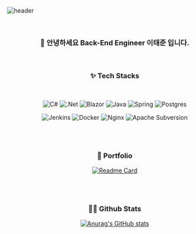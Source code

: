 ![header](https://capsule-render.vercel.app/api?type=slice&text=Lee&nbsp;Tae&nbsp;June&rotate=10&fontSize=40&fontAlign=80&fontAlignY=0&desc=Back-End&nbsp;Engineer&descAlign=80&descAlignY=20&color=gradient&customColorList=0,2,2,5,30)

<br/>

<div align="center">
 <h3>👋 안녕하세요 Back-End Engineer 이태준 입니다.</h2>
</div>
<br/>


<h3 align="center">✨ Tech Stacks</h3>
<br/>
<div align="center">
 
 ![C#](https://img.shields.io/badge/c%23-%23239120.svg?style=for-the-badge&logo=csharp&logoColor=white)
 ![.Net](https://img.shields.io/badge/.NET-5C2D91?style=for-the-badge&logo=.net&logoColor=white)
 ![Blazor](https://img.shields.io/badge/blazor-%235C2D91.svg?style=for-the-badge&logo=blazor&logoColor=white)
 ![Java](https://img.shields.io/badge/java-%23ED8B00.svg?style=for-the-badge&logo=java&logoColor=white)
 ![Spring](https://img.shields.io/badge/spring-%236DB33F.svg?style=for-the-badge&logo=spring&logoColor=white) 
 ![Postgres](https://img.shields.io/badge/postgres-%23316192.svg?style=for-the-badge&logo=postgresql&logoColor=white)

 
 ![Jenkins](https://img.shields.io/badge/jenkins-%232C5263.svg?style=for-the-badge&logo=jenkins&logoColor=white)
 ![Docker](https://img.shields.io/badge/docker-%230db7ed.svg?style=for-the-badge&logo=docker&logoColor=white)
 ![Nginx](https://img.shields.io/badge/nginx-%23009639.svg?style=for-the-badge&logo=nginx&logoColor=white)
 ![Apache Subversion](https://img.shields.io/badge/subversion-%23809CC9.svg?style=for-the-badge&logo=subversion&logoColor=white)
 
</div>

<br/>
<br/>

<h3 align="center">📝 Portfolio</h3>
<div align="center">
 
 [![Readme Card](https://github-readme-stats.vercel.app/api/pin/?username=cborange&repo=MyBoard_Web)](https://github.com/anuraghazra/github-readme-stats)
</div>

<br/>
<br/>

<h3 align="center">👩‍💻 Github Stats</h3>
<div align="center">

 [![Anurag's GitHub stats](https://github-readme-stats.vercel.app/api?username=cborange&hide_title=true&show_icons=true&include_all_commits=true&disable_animations=true&theme=vue)](https://github.com/CBorange/MyBoard_Web)
</div>



<!--
**CBorange/CBorange** is a ✨ _special_ ✨ repository because its `README.md` (this file) appears on your GitHub profile.

Here are some ideas to get you started:

- 🔭 I’m currently working on ...
- 🌱 I’m currently learning ...
- 👯 I’m looking to collaborate on ...
- 🤔 I’m looking for help with ...
- 💬 Ask me about ...
- 📫 How to reach me: ...
- 😄 Pronouns: ...
- ⚡ Fun fact: ...
-->
